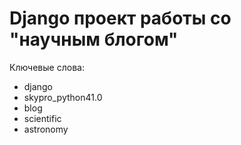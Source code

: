 # Django проект работы со "научным блогом"

Ключевые слова:
- django
- skypro_python41.0
- blog
- scientific
- astronomy

